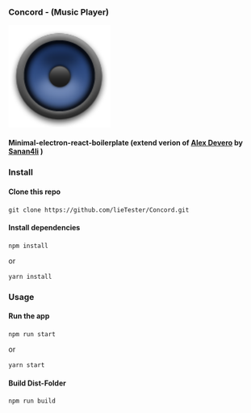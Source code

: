 ### Concord - (Music Player)
<img src="./assets/icon.png" width="40%">

#### Minimal-electron-react-boilerplate (extend verion of [Alex Devero](https://github.com/alexdevero) by [Sanan4li](https://github.com/Sanan4li) )

### Install

#### Clone this repo

```
git clone https://github.com/lieTester/Concord.git
```

#### Install dependencies

```
npm install
```

or

```
yarn install
```

### Usage

#### Run the app

```
npm run start
```

or

```
yarn start
```

#### Build Dist-Folder

```
npm run build

```
